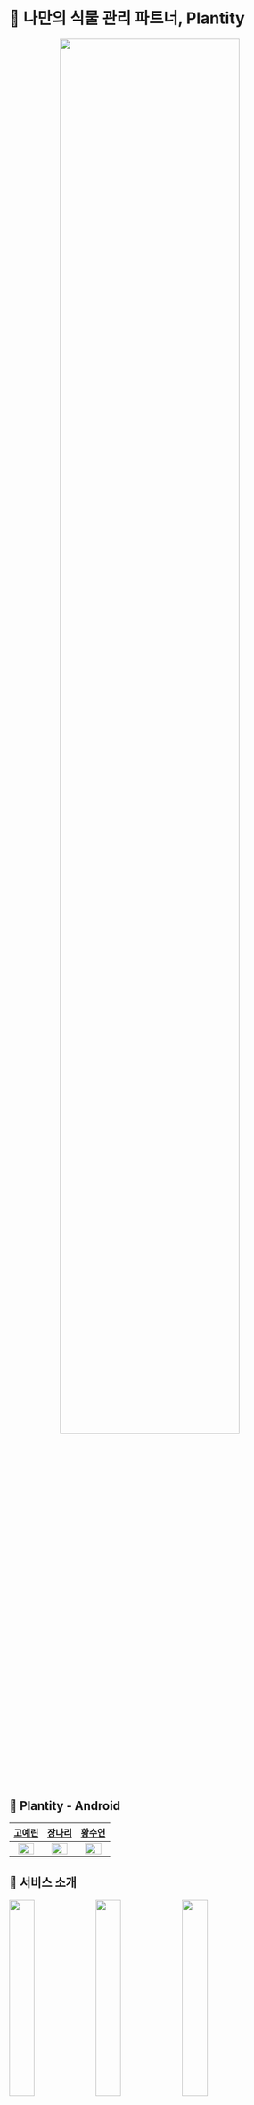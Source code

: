 # 🌿 나만의 식물 관리 파트너, Plantity
<p align="center"><img width="80%" src="https://user-images.githubusercontent.com/81567790/208971246-a535615d-2d0e-4c0a-9e34-0565860369b6.png"/></p>

## 💚 Plantity - Android
|[고예린](https://github.com/rlarkawk194)|[장나리](https://github.com/skfl0282)|[황수연](https://github.com/syhwang1231)|
|:--:|:--:|:--:|
|<img width="80%" src="https://user-images.githubusercontent.com/81567790/208972737-bf05434b-c581-4a7a-ae52-c819193cbebf.png"/>|<img width="80%" src="https://user-images.githubusercontent.com/81567790/208973125-ba1c1352-5f34-40b4-9138-73427be1f0cb.png"/>|<img width="80%" src="https://user-images.githubusercontent.com/81567790/208973261-301508f6-2ffa-49bb-b172-9fdfff8fac3c.png"/>|

## 🌿 서비스 소개
<img width="30%" src="https://user-images.githubusercontent.com/81567790/208975837-fb722df1-f9d9-4149-8ca6-8abde6197fe2.png"/> <img width="30%" src="https://user-images.githubusercontent.com/81567790/208974657-18790f27-c909-41a0-824d-4b420a8c8238.png"/> <img width="30%" src="https://user-images.githubusercontent.com/81567790/208975028-ca5e4d8a-5605-4ae0-8e9f-b0c0ca2969e5.png"/> 
<img width="30%" src="https://user-images.githubusercontent.com/81567790/208975083-01f250cd-adb7-4d0b-a8fb-902c8ceaa524.png"/> <img width="30%" src="https://user-images.githubusercontent.com/81567790/208975635-7788647c-2ee6-4a18-9b86-5ab459b7dd52.png"/> <img width="30%" src="https://user-images.githubusercontent.com/81567790/208975682-2714149b-5686-4452-bb50-31f3ced5ff03.png"/> 
<img width="30%" src="https://user-images.githubusercontent.com/81567790/208974618-122ac730-cda4-4e28-9158-812d041d6576.png"/>

## ⚙️ Stack
<img src="https://img.shields.io/badge/Kotlin-7F52FF?style=for-the-badge&logo=Kotlin&logoColor=white"/> <img src="https://img.shields.io/badge/Android-Studio-3DDC84?style=for-the-badge&logo=Android-Studio&logoColor=white"/>

```implementation 'androidx.cardview:cardview:1.0.0'
    implementation 'androidx.viewpager2:viewpager2:1.0.0'

    // Retrofit
    implementation 'com.squareup.retrofit2:retrofit:2.9.0'
    implementation 'com.squareup.retrofit2:converter-gson:2.6.0'

    // material calendar
    implementation 'com.github.prolificinteractive:material-calendarview:2.0.0'
    implementation 'com.jakewharton.threetenabp:threetenabp:1.2.0'

    //glide
    implementation 'com.github.bumptech.glide:glide:4.9.0'
    annotationProcessor 'com.github.bumptech.glide:compiler:4.9.0'

    // kakao login
    implementation "com.kakao.sdk:v2-user:2.11.0"
```
